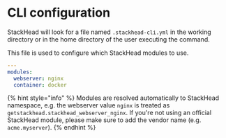 # CLI configuration

StackHead will look for a file named `.stackhead-cli.yml`
in the working directory or in the home directory of the user executing the command.

This file is used to configure which StackHead modules to use.

```yaml
---
modules:
  webserver: nginx
  container: docker
```

{% hint style="info" %}
Modules are resolved automatically to StackHead namespace, e.g. the webserver value `nginx` is treated as `getstackhead.stackhead_webserver_nginx`.
If you're not using an official StackHead module, please make sure to add the vendor name (e.g. `acme.myserver`).
{% endhint %}
